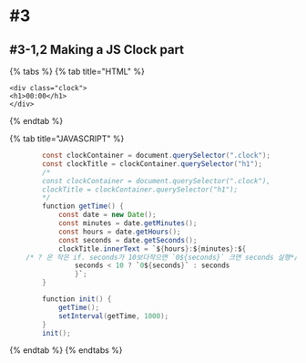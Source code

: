 # \#3

## \#3-1,2 Making a JS Clock part

{% tabs %}
{% tab title="HTML" %}
```markup
<div class="clock">
<h1>00:00</h1>
</div>
```
{% endtab %}

{% tab title="JAVASCRIPT" %}
```java
        const clockContainer = document.querySelector(".clock");
        const clockTitle = clockContainer.querySelector("h1");
        /*
        const clockContainer = document.querySelector(".clock"),
        clockTitle = clockContainer.querySelector("h1");
        */
        function getTime() {
            const date = new Date();
            const minutes = date.getMinutes();
            const hours = date.getHours();
            const seconds = date.getSeconds();
            clockTitle.innerText = `${hours}:${minutes}:${
    /* ? 은 작은 if. seconds가 10보다작으면 `0${seconds}` 크면 seconds 실행*/
                seconds < 10 ? `0${seconds}` : seconds
                }`;
        }

        function init() {
            getTime();
            setInterval(getTime, 1000);
        }
        init();
```
{% endtab %}
{% endtabs %}



